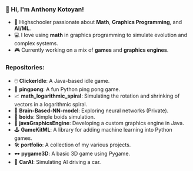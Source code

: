 ### 👋 Hi, I'm Anthony Kotoyan!

- 🏫 Highschooler passionate about **Math**, **Graphics Programming**, and **AI/ML**.
- 💻 I love using **math** in graphics programming to simulate evolution and complex systems.
- 🎮 Currently working on a mix of **games** and **graphics engines**.

### Repositories:
- 🖱️ **ClickerIdle**: A Java-based idle game.
- 🏓 **pingpong**: A fun Python ping pong game.
- 📈 **math_logarithmic_spiral**: Simulating the rotation and shrinking of vectors in a logarithmic spiral.
- 🧠 **Brain-Based-NN-model**: Exploring neural networks (Private).
- 🦅 **boids**: Simple boids simulation.
- 🎨 **javaGraphicsEngine**: Developing a custom graphics engine in Java.
- 🕹️ **GameKitML**: A library for adding machine learning into Python games.
- 🛠️ **portfolio**: A collection of my various projects.
- 🕶️ **pygame3D**: A basic 3D game using Pygame.
- 🚗 **CarAI**: Simulating AI driving a car.

